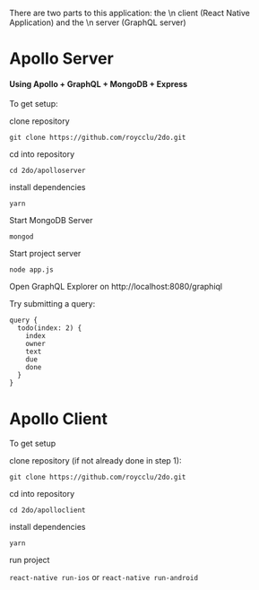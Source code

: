 There are two parts to this application: the \n
client (React Native Application) and the \n
server (GraphQL server)

# Apollo Server

#### Using Apollo + GraphQL + MongoDB + Express

To get setup:

clone repository

`git clone https://github.com/roycclu/2do.git`

cd into repository

`cd 2do/apolloserver`

install dependencies

`yarn`

Start MongoDB Server

`mongod`

Start project server

`node app.js`

Open GraphQL Explorer on http://localhost:8080/graphiql

Try submitting a query:
```
query {
  todo(index: 2) {
    index
    owner
    text
    due
    done
  }
}

```


# Apollo Client

To get setup

clone repository (if not already done in step 1):

`git clone https://github.com/roycclu/2do.git`

cd into repository

`cd 2do/apolloclient`

install dependencies

`yarn`

run project

`react-native run-ios` or `react-native run-android`

